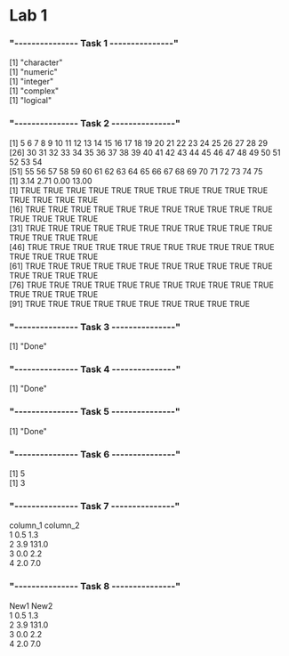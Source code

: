 # Lab 1

### "--------------- Task 1 ---------------"

[1] "character"  
[1] "numeric"  
[1] "integer"  
[1] "complex"  
[1] "logical"

### "--------------- Task 2 ---------------"

[1] 5 6 7 8 9 10 11 12 13 14 15 16 17 18 19 20 21 22 23 24 25 26 27 28 29  
[26] 30 31 32 33 34 35 36 37 38 39 40 41 42 43 44 45 46 47 48 49 50 51 52 53 54  
[51] 55 56 57 58 59 60 61 62 63 64 65 66 67 68 69 70 71 72 73 74 75  
[1] 3.14 2.71 0.00 13.00  
[1] TRUE TRUE TRUE TRUE TRUE TRUE TRUE TRUE TRUE TRUE TRUE TRUE TRUE TRUE TRUE  
[16] TRUE TRUE TRUE TRUE TRUE TRUE TRUE TRUE TRUE TRUE TRUE TRUE TRUE TRUE TRUE  
[31] TRUE TRUE TRUE TRUE TRUE TRUE TRUE TRUE TRUE TRUE TRUE TRUE TRUE TRUE TRUE  
[46] TRUE TRUE TRUE TRUE TRUE TRUE TRUE TRUE TRUE TRUE TRUE TRUE TRUE TRUE TRUE  
[61] TRUE TRUE TRUE TRUE TRUE TRUE TRUE TRUE TRUE TRUE TRUE TRUE TRUE TRUE TRUE  
[76] TRUE TRUE TRUE TRUE TRUE TRUE TRUE TRUE TRUE TRUE TRUE TRUE TRUE TRUE TRUE  
[91] TRUE TRUE TRUE TRUE TRUE TRUE TRUE TRUE TRUE TRUE

### "--------------- Task 3 ---------------"

[1] "Done"

### "--------------- Task 4 ---------------"

[1] "Done"

### "--------------- Task 5 ---------------"

[1] "Done"

### "--------------- Task 6 ---------------"

[1] 5  
[1] 3

### "--------------- Task 7 ---------------"

column_1 column_2  
1 0.5 1.3  
2 3.9 131.0  
3 0.0 2.2  
4 2.0 7.0

### "--------------- Task 8 ---------------"

New1 New2  
1 0.5 1.3  
2 3.9 131.0  
3 0.0 2.2  
4 2.0 7.0
